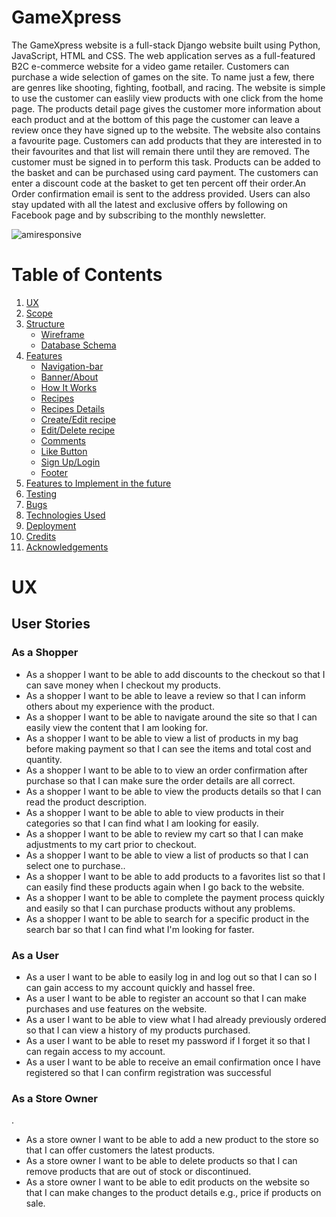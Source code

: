 # GameXpress

The GameXpress website is a full-stack Django website built using Python, JavaScript, HTML and CSS. The web application serves as a full-featured B2C e-commerce website for a video game retailer. Customers can purchase a wide selection of games on the site. To name just a few, there are genres like shooting, fighting, football, and racing. The website is simple to use the customer can easlily view products with one click from the home page. The products detail page gives the customer more information about each product and at the bottom of this page the customer can leave a review once they have signed up to the website. The website also contains a favourite page. Customers can add products that they are interested in to their favourites and that list will remain there until they are removed. The customer must be signed in to perform this task. Products can be added to the basket and can be purchased using card payment. The customers can enter a discount code at the basket to get ten percent off their order.An Order confirmation email is sent to the address provided. Users can also stay updated with all the latest and exclusive offers by following on Facebook page and by subscribing to the monthly newsletter.

![amiresponsive](https://user-images.githubusercontent.com/91072896/193037294-1e1f4dd4-a3bf-468a-b4fb-1e85b97c6f78.png)



# Table of Contents
1. [UX](#id-ux)
2. [Scope](#id-scope)
2. [Structure](#id-structure)
    * [Wireframe](#id-wireframe)
    * [Database Schema](#id-Database-Schema)
3. [Features](#id-features)
    * [Navigation-bar ](#id-nav)
    * [Banner/About](#id-banner) 
    * [How It Works](#id-works)
    * [Recipes](#id-recipes)
    * [Recipes Details](#id-details)
    * [Create/Edit recipe](#id-create/edit)
    * [Edit/Delete recipe](#id-edit/delete)
    * [Comments](#id-comments)
    * [Like Button](#id-like)
    * [Sign Up/Login](#id-login)
    * [Footer](#id-footer)
4. [Features to Implement in the future](#id-implement)
5. [Testing](#id-testing) 
6. [Bugs](#id-bugs) 
7. [Technologies Used](#id-technologies)
8. [Deployment](#id-deployment)
9. [Credits](#id-credits)
10. [Acknowledgements](#id-acknowledgements)

# UX<div id='id-ux'>
## User Stories

### As a Shopper 

* As a shopper I want to be able to add discounts to the checkout so that I can save money when I checkout my products.
* As a shopper I want to be able to leave a review so that I can inform others about my experience with the product.
* As a shopper I want to be able to navigate around the site so that I can easily view the content that I am looking for.
* As a shopper I want to be able to view a list of products in my bag before making payment so that I can see the items and total cost and quantity.
* As a shopper I want to be able to to view an order confirmation after purchase so that I can make sure the order details are all correct.
* As a shopper I want to be able to view the products details so that I can read the product description.
* As a shopper I want to be able to able to view products in their categories so that I can find what I am looking for easily.
* As a shopper I want to be able to review my cart so that I can make adjustments to my cart prior to checkout.
* As a shopper I want to be able to view a list of products so that I can select one to purchase..
* As a shopper I want to be able to add products to a favorites list so that I can easily find these products again when I go back to the website.
* As a shopper I want to be able to complete the payment process quickly and easily so that I can purchase products without any problems.
* As a shopper I want to be able to search for a specific product in the search bar so that I can find what I'm looking for faster.

### As a User

* As a user I want to be able to easily log in and log out so that I can so I can gain access to my account quickly and hassel free.
* As a user I want to be able to register an account so that I can make purchases and use features on the website.
* As a user I want to be able to view what I had already previously ordered so that I can view a history of my products purchased.
* As a user I want to be able to reset my password if I forget it so that I can regain access to my account.
* As a user I want to be able to receive an email confirmation once I have registered so that I can confirm registration was successful

### As a Store Owner

.
* As a store owner I want to be able to add a new product to the store so that I can offer customers the latest products.
* As a store owner I want to be able to delete products so that I can remove products that are out of stock or discontinued.
* As a store owner I want to be able to edit products on the website so that I can make changes to the product details e.g., price if products on sale.

























